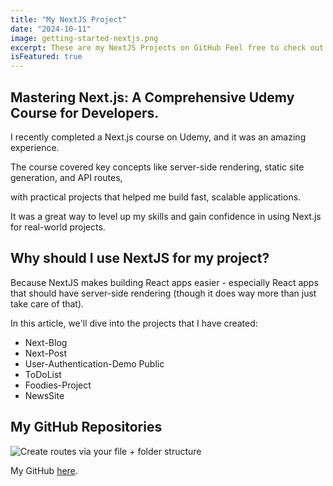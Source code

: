 ```yaml
---
title: "My NextJS Project"
date: "2024-10-11"
image: getting-started-nextjs.png
excerpt: These are my NextJS Projects on GitHub Feel free to check out the repository, where you'll find detailed documentation to help you get started!
isFeatured: true
---
```


## Mastering Next.js: **A Comprehensive Udemy Course for Developers**.

I recently completed a Next.js course on Udemy, and it was an amazing experience.

The course covered key concepts like server-side rendering, static site generation, and API routes,

with practical projects that helped me build fast, scalable applications.

It was a great way to level up my skills and gain confidence in using Next.js for real-world projects.

## Why should I use NextJS for my project?

Because NextJS makes building React apps easier - especially React apps that should have server-side rendering (though it does way more than just take care of that).

In this article, we'll dive into the projects that I have created:

- Next-Blog
- Next-Post
- User-Authentication-Demo Public
- ToDoList
- Foodies-Project
- NewsSite

## My GitHub Repositories

![Create routes via your file + folder structure](GithubRepo.png)

My GitHub [here](https://github.com/RkariNaJA).
